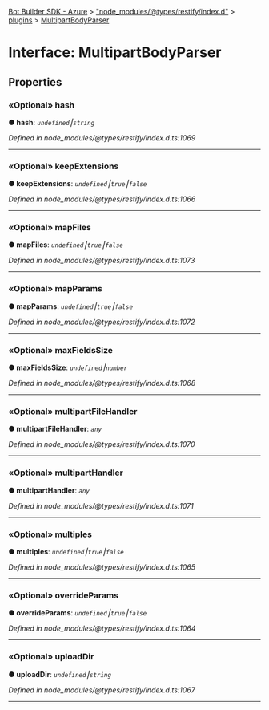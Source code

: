 [Bot Builder SDK - Azure](../README.md) > ["node_modules/@types/restify/index.d"](../modules/_node_modules__types_restify_index_d_.md) > [plugins](../modules/_node_modules__types_restify_index_d_.plugins.md) > [MultipartBodyParser](../interfaces/_node_modules__types_restify_index_d_.plugins.multipartbodyparser.md)



# Interface: MultipartBodyParser


## Properties
<a id="hash"></a>

### «Optional» hash

**●  hash**:  *`undefined`⎮`string`* 

*Defined in node_modules/@types/restify/index.d.ts:1069*





___

<a id="keepextensions"></a>

### «Optional» keepExtensions

**●  keepExtensions**:  *`undefined`⎮`true`⎮`false`* 

*Defined in node_modules/@types/restify/index.d.ts:1066*





___

<a id="mapfiles"></a>

### «Optional» mapFiles

**●  mapFiles**:  *`undefined`⎮`true`⎮`false`* 

*Defined in node_modules/@types/restify/index.d.ts:1073*





___

<a id="mapparams"></a>

### «Optional» mapParams

**●  mapParams**:  *`undefined`⎮`true`⎮`false`* 

*Defined in node_modules/@types/restify/index.d.ts:1072*





___

<a id="maxfieldssize"></a>

### «Optional» maxFieldsSize

**●  maxFieldsSize**:  *`undefined`⎮`number`* 

*Defined in node_modules/@types/restify/index.d.ts:1068*





___

<a id="multipartfilehandler"></a>

### «Optional» multipartFileHandler

**●  multipartFileHandler**:  *`any`* 

*Defined in node_modules/@types/restify/index.d.ts:1070*





___

<a id="multiparthandler"></a>

### «Optional» multipartHandler

**●  multipartHandler**:  *`any`* 

*Defined in node_modules/@types/restify/index.d.ts:1071*





___

<a id="multiples"></a>

### «Optional» multiples

**●  multiples**:  *`undefined`⎮`true`⎮`false`* 

*Defined in node_modules/@types/restify/index.d.ts:1065*





___

<a id="overrideparams"></a>

### «Optional» overrideParams

**●  overrideParams**:  *`undefined`⎮`true`⎮`false`* 

*Defined in node_modules/@types/restify/index.d.ts:1064*





___

<a id="uploaddir"></a>

### «Optional» uploadDir

**●  uploadDir**:  *`undefined`⎮`string`* 

*Defined in node_modules/@types/restify/index.d.ts:1067*





___


